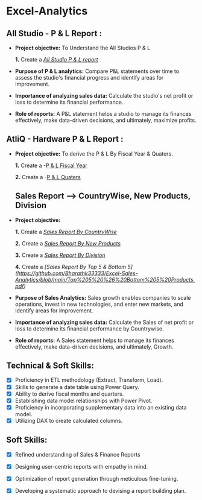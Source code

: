 # Excel-Analytics
## All Studio - P & L Report :


- **Project objective:** To Understand the All Studios P & L 

    **1.** Create a _[All Studio P & L report](https://github.com/Bharathk33333/Excel-Sales-Analytics/blob/main/All%20Studio%20P%20%26%20L.pdf)_

- **Purpose of P & L analytics:** Compare P&L statements over time to assess the studio's financial progress and identify areas for improvement.

- **Importance of analyzing sales data:** Calculate the studio's net profit or loss to determine its financial performance.

- **Role of reports:** A P&L statement helps a studio to manage its finances effectively, make data-driven decisions, and ultimately, maximize profits.

## AtliQ - Hardware P & L Report :

- **Project objective:** To derive the P & L By Fiscal Year & Quaters.

     **1.** Create a -[P & L Fiscal Year](https://github.com/Bharathk33333/Excel-Sales-Analytics/blob/main/P%20%26%20L%20-%20Fiscal%20Year.pdf)

     **2.** Create a -[P & L Quaters](https://github.com/Bharathk33333/Excel-Sales-Analytics/blob/main/P%20%26%20L%20-%20Quaters.pdf)

  ## Sales Report --> CountryWise, New Products, Division 


- **Project objective:** 

    **1.** Create a _[Sales Report By CountryWise](https://github.com/Bharathk33333/Excel-Sales-Analytics/blob/main/Sales%20Growth%20by%20Countrywise.pdf)_ 
    
    **2.** Create a _[Sales Report By New Products](https://github.com/Bharathk33333/Excel-Sales-Analytics/blob/main/Sales%20Growth%20by%20New%20Products%20in%202021.pdf)_ 

    **3.** Create a _[Sales Report By Division](https://github.com/Bharathk33333/Excel-Sales-Analytics/blob/main/Sales%20Growth%20by%20division.pdf)_ 

    **4.** Create a _[Sales Report By Top 5 & Bottom 5] (https://github.com/Bharathk33333/Excel-Sales-Analytics/blob/main/Top%205%20%26%20Bottom%205%20Products.pdf)_ 
	


- **Purpose of Sales Analytics:** Sales growth enables companies to scale operations, invest in new technologies, and enter new markets, and identify areas for improvement.

- **Importance of analyzing sales data:** Calculate the Sales of net profit or loss to determine its financial performance by Countrywise.

- **Role of reports:** A Sales statement helps to manage its finances effectively, make data-driven decisions, and ultimately, Growth.



## Technical & Soft Skills:
- [x]	Proficiency in ETL methodology (Extract, Transform, Load).
- [x]	Skills to generate a date table using Power Query.
- [x]	Ability to derive fiscal months and quarters.
- [x]	Establishing data model relationships with Power Pivot.
- [x]	Proficiency in incorporating supplementary data into an existing data model.
- [x]	Utilizing DAX to create calculated columns.

## Soft Skills:
- [x]	Refined understanding of Sales & Finance Reports
- [x]	Designing user-centric reports with empathy in mind.
- [x]	Optimization of report generation through meticulous fine-tuning.
- [x]	Developing a systematic approach to devising a report building plan.



